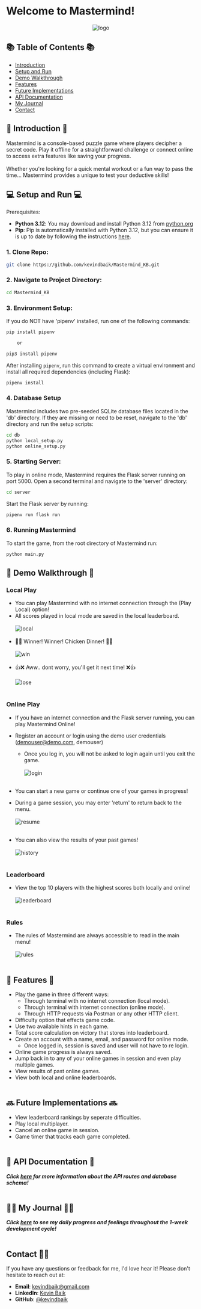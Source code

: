 # Welcome to Mastermind! 
<div align="center"> <img src="readme/Mastermind_KB_Logo.png" alt="logo"> </div>

## 📚 Table of Contents 📚
- [Introduction](#-introduction-)
- [Setup and Run](#-setup-and-run-)
- [Demo Walkthrough](#-demo-walkthrough-)
- [Features](#-features-)
- [Future Implementations](#-future-implementations-)
- [API Documentation](#-api-documentation-)
- [My Journal](#-my-journal-)
- [Contact](#contact-)
  
## 🧠 Introduction 🧠
Mastermind is a console-based puzzle game where players decipher a secret code. Play it offline for a straightforward challenge or connect online to access extra features like saving your progress. 
<br><br>
Whether you're looking for a quick mental workout or a fun way to pass the time... Mastermind provides a unique to test your deductive skills! 

## 💻 Setup and Run 💻

Prerequisites:
   - **Python 3.12**: You may download and install Python 3.12 from [python.org](https://www.python.org/downloads/release/python-3120/)
   - **Pip**: Pip is automatically installed with Python 3.12, but you can ensure it is up to date by following the instructions [here](https://pip.pypa.io/en/stable/installation/).
     
### 1.  Clone Repo:
```bash
git clone https://github.com/kevindbaik/Mastermind_KB.git
```
### 2. Navigate to Project Directory:
```bash
cd Mastermind_KB
```
### 3. Environment Setup:
If you do NOT have 'pipenv' installed, run one of the following commands:
```bash
pip install pipenv

    or 

pip3 install pipenv
```

After installing `pipenv`, run this command to create a virtual environment and install all required dependencies (including Flask):

```bash
pipenv install
```

### 4. Database Setup
Mastermind includes two pre-seeded SQLite database files located in the 'db' directory. If they are missing or need to be reset, navigate to the 'db' directory and run the setup scripts:
```bash
cd db
python local_setup.py
python online_setup.py
```

### 5. Starting Server:
To play in online mode, Mastermind requires the Flask server running on port 5000. Open a second terminal and navigate to the 'server' directory:
```bash
cd server
```
Start the Flask server by running:
```bash
pipenv run flask run
```

### 6. Running Mastermind
To start the game, from the root directory of Mastermind run:
```bash
python main.py
```

## 🎦 Demo Walkthrough 🎦
### Local Play
- You can play Mastermind with no internet connection through the (Play Local) option!
- All scores played in local mode are saved in the local leaderboard. <br><br>
<img src="readme/demo_local.gif" alt="local"> <br><br>
- 🐣🎉 Winner! Winner! Chicken Dinner! 🎉🐣 <br><br>
<img src="readme/demo_win.gif" alt="win"> <br><br>
- 👍❌ Aww.. dont worry, you'll get it next time! ❌👍 <br><br>
<img src="readme/demo_lose.gif" alt="lose"> <br><br>

### Online Play
- If you have an internet connection and the Flask server running, you can play Mastermind Online!
- Register an account or login using the demo user credentials (demouser@demo.com, demouser)
  - Once you log in, you will not be asked to login again until you exit the game. <br><br>
<img src="readme/demo_login.gif" alt="login"> <br><br>

- You can start a new game or continue one of your games in progress!
- During a game session, you may enter 'return' to return back to the menu. <br><br>
<img src="readme/demo_resume.gif" alt="resume"> <br><br>
- You can also view the results of your past games!  <br><br>
<img src="readme/demo_history.gif" alt="history"> <br><br>

### Leaderboard
- View the top 10 players with the highest scores both locally and online! <br><br>
<img src="readme/demo_leaderboard.gif" alt="leaderboard"> <br><br>

### Rules
- The rules of Mastermind are always accessible to read in the main menu! <br><br>
<img src="readme/demo_rules.gif" alt="rules"> <br><br>


## 🏁 Features 🏁
  - Play the game in three different ways:
    - Through terminal with no internet connection (local mode).
    - Through terminal with internet connection (online mode).
    - Through HTTP requests via Postman or any other HTTP client.
  - Difficulty option that effects game code.
  - Use two available hints in each game. 
  - Total score calculation on victory that stores into leaderboard.
  - Create an account with a name, email, and password for online mode.
    - Once logged in, session is saved and user will not have to re login. 
  - Online game progress is always saved.
  - Jump back in to any of your online games in session and even play multiple games.
  - View results of past online games.
  - View both local and online leaderboards.
<br><br>
## 🔜 Future Implementations 🔜
  - View leaderboard rankings by seperate difficulties.
  - Play local multiplayer.
  - Cancel an online game in session.
  - Game timer that tracks each game completed. 
<br><br>
## 🔨 API Documentation 🔨
**_Click [here](/readme/api-reference.md) for more information about the API routes and database schema!_**
<br><br>
## ✍🏻 My Journal ✍🏻
**_Click [here](/readme/journal.md) to see my daily progress and feelings throughout the 1-week development cycle!_**
<br><br>
## Contact 🧑🏻
If you have any questions or feedback for me, I'd love hear it! Please don't hesitate to reach out at:
- **Email**: [kevindbaik@gmail.com](mailto:your.email@example.com)
- **LinkedIn**: [Kevin Baik](https://www.linkedin.com/in/kevin-baik-311438193/)
- **GitHub**: [@kevindbaik](https://github.com/kevindbaik)
